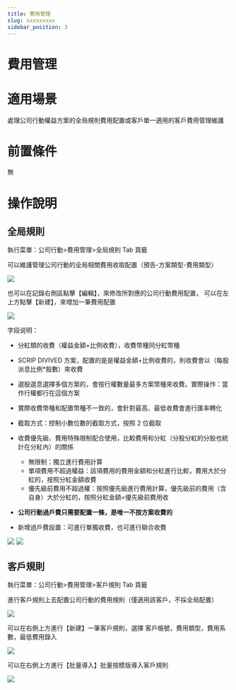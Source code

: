 ```yaml
---
title: 費用管理
slug: xxxxxxxxx
sidebar_position: 3
---
```



# 費用管理

# 適用場景

處理公司行動權益方案的全局規則費用配置或客戶單一適用的客戶費用管理維護

# 前置條件

無

# 操作說明

## 全局規則

執行菜單：公司行動&gt;費用管理&gt;全局規則 Tab 頁籤

可以維護管理公司行動的全局相關費用收取配置（預告-方案類型-費用類型）

<img src="/assets/XQxHbmdT3oE3kwxIaTGcbKk7nph.png"/>

也可以在記錄右側區點擊【編輯】，來修改所對應的公司行動費用配置， 可以在左上方點擊【新建】，來增加一筆費用配置

<img src="/assets/CVeTbc0eHoXCyaxNXlCcSUFbnve.png"/>

字段说明：

- 分紅類的收費（權益金額+比例收費），收費幣種同分紅幣種 
- SCRIP DIVIVED 方案，配置的是是權益金額+比例收費的，則收費會以（每股派息比例*股數）來收費 
- 選股選息選擇多個方案的，會按行權數量最多方案幣種來收費。實際操作：當作行權都行在這個方案
- 實際收費幣種和配置幣種不一致的，會針對最高、最低收費會進行匯率轉化 
- 截取方式：控制小數位數的截取方式，按照 2 位截取
-  收費優先級、費用特殊限制配合使用，比較費用和分紅（分股分紅的分股也統計在分紅內）的關係
    - 無限制：獨立進行費用計算
    - 單項費用不超過權益：該項費用的費用金額和分紅進行比較，費用大於分紅的，按照分紅金額收費
    - 優先級前費用不超過權：按照優先級進行費用計算，優先級前的費用（含自身）大於分紅的，按照分紅金額=優先級前費用收

- **公司行動過戶費只需要配置一條，是唯一不按方案收費的**
- 新增過戶費設置：可進行單獨收費，也可進行聯合收費

<img src="/assets/WPAVbh6Kvo2L60x0tvlcgbxmnFf.png"/>

<img src="/assets/V3IabCZGEo0CFMxkri9cWn0rn6g.png"/>

## 客戶規則

執行菜單：公司行動&gt;費用管理&gt;客戶規則 Tab 頁籤

進行客戶規則上去配置公司行動的費用規則（僅適用該客戶，不採全局配置）

<img src="/assets/IcsLbrTPEobgLqxBI2wcc6RRnyq.png"/>

可以在右側上方進行【新建】一筆客戶規則，選擇 客戶帳號，費用類型，費用系數，最低費用錄入

<img src="/assets/GJp6bAHFVoqXhXxMAVycd3EEn3g.png"/>

可以在右側上方進行【批量導入】批量按模版導入客戶規則

<img src="/assets/Q49ybIrpqozXsLxSEz8cHdfBngh.png"/>

